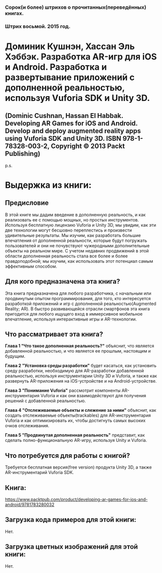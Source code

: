 ### Сорок(и более) штрихов о прочитанных(переведённых) книгах. 
### Штрих восьмой. 2015 год.

# Доминик Кушнэн, Хассан Эль Хэббэк. Разработка AR-игр для iOS и Android. Разработка и развертывание приложений с дополненной реальностью, используя Vuforia SDK и Unity 3D.
## (Dominic Cushnan, Hassan El Habbak. Developing AR Games for iOS and Android. Develop and deploy augmented reality apps using Vuforia SDK and Unity 3D. ISBN 978-1-78328-003-2, Copyright © 2013 Packt Publishing)

p.s.

# Выдержка из книги:

## Предисловие

В этой книге мы дадим введение в дополненную реальность, и как реализовать ее с помощью мощных, но простых инструментов. Используя бесплатную лицензию Vuforia и Unity 3D, мы увидим, как эти две технологии могут бесшовно переплестись и произвести удивительные результаты. Мы изучим, как разработать большие впечатления от дополненной реальности, которые будут погружать пользователей и они не почувствуют чужеродными дополнительные объекты на реальном мире. С учетом недавних продвижений в этой области дополненная реальность стала все более и более правдоподобной; мы изучим, как использовать этот потенциал самым эффективным способом.

## Для кого предназначена эта книга?

Эта книга предназначена для любого разработчика, с начальным или продвинутым опытом программирования, для того, кто интересуется разработкой приложений и игр с дополненной реальностью(Augmented Reality; AR). В быстро развивающейся отрасли смартфонов эта книга пригодится для любого ищущего вход в иммерсивное мобильное впечатление, используя интерактивные игры и AR-технологии.

## Что рассматривает эта книга?

**Глава 1 "Что такое дополненная реальность?"** объяснит, что является добавленной реальностью, и что является ее прошлым, настоящим и будущим. 

**Глава 2 "Установка среды разработки"** будет касаться, как установить среду разработки, необходимую для AR-разработки добавленной реальностью, используя инструментарии Unity 3D и Vuforia, и также как развернуть AR-приложения на iOS-устройстве и на Android-устройстве.

**Глава 3 "Понимание Vuforia"** рассмотрит компоненты AR-инструментария Vuforia и как они взаимодействуют для получения решений с добавленной реальностью.

**Глава 4 "Отслеживаемые объекты и слежение за ними"** объяснит, как создать отслеживаемые объекты(trackables) для AR-инструментария Vuforia и как оптимизировать их, чтобы достигнуть самых высоких очков отслеживания.

**Глава 5 "Продвинутая дополненная реальность"** представит, как сделать полно-функциональную AR-игру, используя Unity и Vuforia.

## Что потребуется для работы с книгой?

Требуется бесплатная версия(free version) продукта Unity 3D, а также AR-инструментарий Vuforia SDK.

## Книга:
https://www.packtpub.com/product/developing-ar-games-for-ios-and-android/9781783280032

## Загрузка кода примеров для этой книги:
Нет.

## Загрузка цветных изображений для этой книги:
Нет.